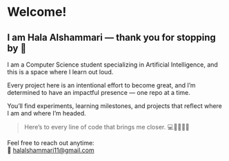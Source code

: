 # Welcome!

## I am **Hala Alshammari** — thank you for stopping by 🪷

I am a Computer Science student specializing in Artificial Intelligence, and this is a space where I learn out loud.

Every project here is an intentional effort to become great, and I’m determined to have an impactful presence — one repo at a time.

You’ll find experiments, learning milestones, and projects that reflect where I am and where I’m headed.

> Here’s to every line of code that brings me closer. 💻🦾👩🏻‍💻

Feel free to reach out anytime:  
📧 halalshammari11@gmail.com





<!--
**halalshammari/halalshammari** is a ✨ _special_ ✨ repository because its `README.md` (this file) appears on your GitHub profile.

Here are some ideas to get you started:

- 🔭 I’m currently working on ...
- 🌱 I’m currently learning ...
- 👯 I’m looking to collaborate on ...
- 🤔 I’m looking for help with ...
- 💬 Ask me about ...
- 📫 How to reach me: ...
- 😄 Pronouns: ...
- ⚡ Fun fact: ...
-->
